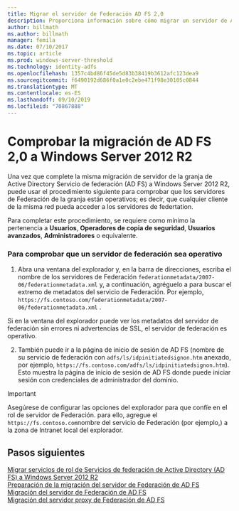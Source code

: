 ```yaml
---
title: Migrar el servidor de Federación AD FS 2,0
description: Proporciona información sobre cómo migrar un servidor de AD FS a Windows Server 2012 R2.
author: billmath
ms.author: billmath
manager: femila
ms.date: 07/10/2017
ms.topic: article
ms.prod: windows-server-threshold
ms.technology: identity-adfs
ms.openlocfilehash: 1357c4bd86f45de5d83b38419b3612afc123dea9
ms.sourcegitcommit: f6490192d686f0a1e0c2ebe471f98e30105c0844
ms.translationtype: MT
ms.contentlocale: es-ES
ms.lasthandoff: 09/10/2019
ms.locfileid: "70867888"
---
```

# <a name="verify-the-ad-fs-20-migration-to-windows-server-2012-r2"></a>Comprobar la migración de AD FS 2,0 a Windows Server 2012 R2

Una vez que complete la misma migración de servidor de la granja de Active Directory Servicio de federación (AD FS) a Windows Server 2012 R2, puede usar el procedimiento siguiente para comprobar que los servidores de Federación de la granja están operativos; es decir, que cualquier cliente de la misma red pueda acceder a los servidores de federtation.  
  
Para completar este procedimiento, se requiere como mínimo la pertenencia a **Usuarios**, **Operadores de copia de seguridad**, **Usuarios avanzados**, **Administradores** o equivalente.
  
### <a name="to-verify-that-a-federation-server-is-operational"></a>Para comprobar que un servidor de federación sea operativo  
  
1.  Abra una ventana del explorador y, en la barra de direcciones, escriba el nombre de los servidores de Federación `federationmetadata/2007-06/federationmetadata.xml` y, a continuación, agréguelo a para buscar el extremo de metadatos del servicio de Federación. Por ejemplo, `https://fs.contoso.com/federationmetadata/2007-06/federationmetadata.xml` .  
  
Si en la ventana del explorador puede ver los metadatos del servidor de federación sin errores ni advertencias de SSL, el servidor de federación es operativo.  
  
2. También puede ir a la página de inicio de sesión de AD FS (nombre de su servicio de federación con `adfs/ls/idpinitiatedsignon.htm` anexado, por ejemplo, `https://fs.contoso.com/adfs/ls/idpinitiatedsignon.htm`).  Esto muestra la página de inicio de sesión de AD FS donde puede iniciar sesión con credenciales de administrador del dominio.  
  
> [!IMPORTANT]
>  Asegúrese de configurar las opciones del explorador para que confíe en el rol de servidor de Federación. para ello, agregue el `https://fs.contoso.com`nombre del servicio de Federación (por ejemplo,) a la zona de Intranet local del explorador.  
  
## <a name="next-steps"></a>Pasos siguientes
 [Migrar servicios de rol de Servicios de federación de Active Directory (AD FS) a Windows Server 2012 R2](migrate-ad-fs-service-role-to-windows-server-r2.md)   
 [Preparación de la migración del servidor de Federación de AD FS](prepare-migrate-ad-fs-server-r2.md)  
 [Migración del servidor de Federación de AD FS](migrate-ad-fs-fed-server-r2.md)   
 [Migración del servidor proxy de Federación de AD FS](migrate-fed-server-proxy-r2.md)   
